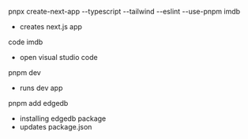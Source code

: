 pnpx create-next-app --typescript  --tailwind  --eslint --use-pnpm imdb
- creates next.js app

code imdb
- open visual studio code

pnpm dev
- runs dev app

pnpm add edgedb
- installing edgedb package
- updates package.json

